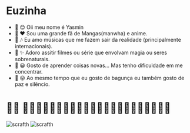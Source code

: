 # Euzinha 

-  🤍 😊 Oii meu nome é Yasmin
-  🤍 ❤️ Sou uma grande fã de Mangas(manwha) e anime. 
-  🤍  🎶 Eu amo músicas que me fazem sair da realidade (principalmente internacionais).
-  🤍 ✨ Adoro assitir filmes ou série que envolvam magia ou seres sobrenaturais.
-  🤍 😀 Gosto de aprender coisas novas... Mas tenho dificuldade em me concentrar.
- 🤍 😛 Ao mesmo tempo que eu gosto de bagunça eu também gosto de paz e silêncio.
# 🏳️‍🌈 🍒🦋🍒🦋🍒🦋🍒🦋🍒🦋🍒🦋🍒🦋🍒🦋🍒🦋🍒🦋🏳️‍🌈
  ![scrafth](https://img.shields.io/badge/Scratch-4D97FF?style=for-the-badge&logo=Scratch&logoColor=white)
  ![scrafth](https://img.shields.io/badge/JavaScript-323330?style=for-the-badge&logo=javascript&logoColor=F7DF1E)
  

